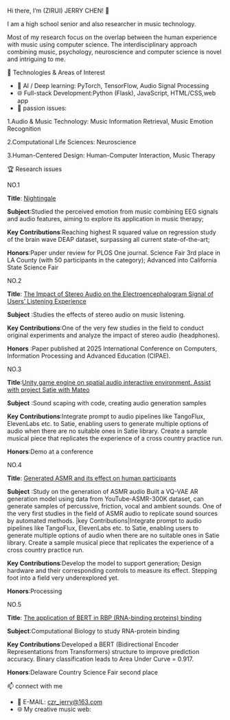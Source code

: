 Hi there, I‘m (ZIRUI) JERRY CHEN! 👋

I am a high school senior and also researcher in music technology.

Most of my research focus on the overlap between the human experience with music using computer science. The interdisciplinary approach combining music, psychology, neuroscience and computer science is novel and intriguing to me.

🚀 Technologies & Areas of Interest
- 🧠 AI / Deep learning: PyTorch, TensorFlow, Audio Signal Processing
- 🌐 Full-stack Development:Python (Flask), JavaScript, HTML/CSS,web app
- 🔬 passion issues:

1.Audio & Music Technology: Music Information Retrieval, Music Emotion Recognition

2.Computational Life Sciences:  Neuroscience

3.Human-Centered Design: Human-Computer Interaction, Music Therapy

 🏆 Research issues

NO.1

**Title**: [Nightingale](Nightingale/)

**Subject**:Studied the perceived emotion from music combining EEG signals and audio features, aiming to explore its application in music therapy;

**Key Contributions**:Reaching highest R squared value on regression study of the brain wave DEAP dataset, surpassing all current state-of-the-art;

**Honors**:Paper under review for PLOS One journal. Science Fair 3rd place in LA County (with 50 participants in the category); Advanced into California State Science Fair



NO.2

**Title**: [The Impact of Stereo Audio on the Electroencephalogram Signal of Users’ Listening Experience](Analyze-stereo-audio-using-EEG/)

**Subject** :Studies the effects of stereo audio on music listening. 

**Key Contributions**:One of the very few studies in the field to conduct original experiments and analyze the impact of stereo audio (headphones). 

**Honors** :Paper published at 2025 International Conference on Computers, Information Processing and Advanced Education (CIPAE). 


NO.3

**Title**:[Unity game engine on spatial audio interactive environment. Assist with project Satie with Mateo](https://github.com/mateolarreaferro/SatieLang)

**Subject** :Sound scaping with code, creating audio generation samples

**Key Contributions**:Integrate prompt to audio pipelines like TangoFlux, ElevenLabs etc. to Satie, enabling users to generate multiple options of audio when there are no suitable ones in Satie library. Create a sample musical piece that replicates the experience of a cross country practice run. 

**Honors**:Demo at a conference


NO.4

**Title**: [Generated ASMR and its effect on human participants](ASMR-generation/)

**Subject** :Study on the generation of ASMR audio
Built a VQ-VAE AR generation model using data from YouTube-ASMR-300K dataset, can generate samples of percussive, friction, vocal and ambient sounds. One of the very first studies in the field of ASMR audio to replicate sound sources by automated methods. |key Contributions|Integrate prompt to audio pipelines like TangoFlux, ElevenLabs etc. to Satie, enabling users to generate multiple options of audio when there are no suitable ones in Satie library. Create a sample musical piece that replicates the experience of a cross country practice run. 

**Key Contributions**:Develop the model to support generation; Design hardware and their corresponding controls to measure its effect. Stepping foot into a field very underexplored yet.

**Honors**:Processing


NO.5

**Title**: [The application of BERT in RBP (RNA-binding proteins) binding](RNA-protein-recovered/)

**Subject**:Computational Biology to study RNA-protein binding

**Key Contributions**:Developed a BERT (Bidirectional Encoder Representations from Transformers) structure to improve prediction accuracy. Binary classification leads to Area Under Curve = 0.917.

**Honors**:Delaware Country Science Fair second place



📫 connect with me
- 📧 E-MAIL: czr_jerry@163.com
- 🌐 My creative music web:
